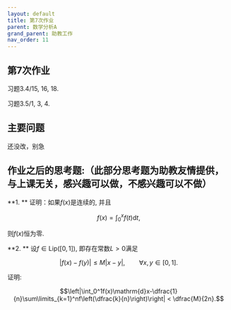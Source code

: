 ```yaml
---
layout: default
title: 第7次作业
parent: 数学分析A
grand_parent: 助教工作
nav_order: 11
---
```


## 第7次作业

习题3.4/15, 16, 18. 

习题3.5/1, 3, 4.

## 主要问题

还没改，别急

## 作业之后的思考题:（此部分思考题为助教友情提供，与上课无关，感兴趣可以做，不感兴趣可以不做）

**1. ** 证明：如果$f(x)$是连续的, 并且

$$f(x)=\int_0^xf(t)\mathrm{d}t,$$

则$f(x)$恒为零. 

**2. ** 设$f\in \mathrm{Lip}([0,1])$, 即存在常数$L>0$满足

$$|f(x)-f(y)|\le M|x-y|, \qquad \forall x,y\in[0,1].$$

证明: 

$$\left|\int_0^1f(x)\mathrm{d}x-\dfrac{1}{n}\sum\limits_{k=1}^nf\left(\dfrac{k}{n}\right)\right|
< \dfrac{M}{2n}.$$